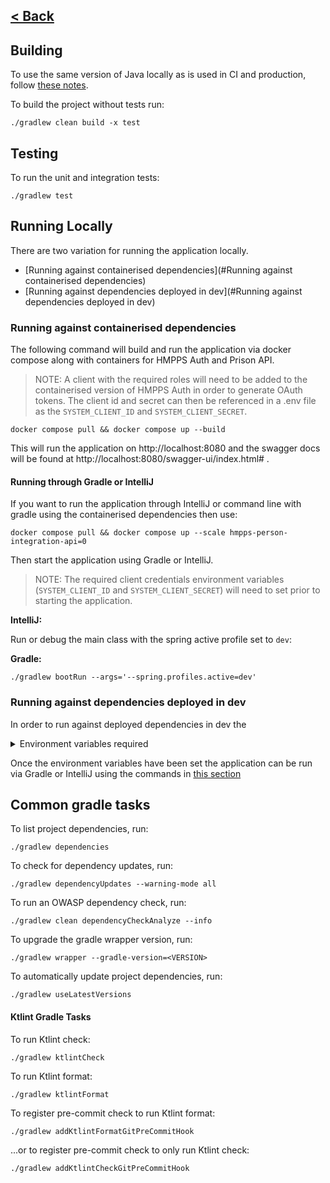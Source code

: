 [< Back](../README.md)
---

## Building

To use the same version of Java locally as is used in CI and production, follow [these notes](sdkman.md).

To build the project without tests run:

```
./gradlew clean build -x test
```

## Testing

To run the unit and integration tests:
```
./gradlew test 
```

## Running Locally

There are two variation for running the application locally.

- [Running against containerised dependencies](#Running against containerised dependencies)
- [Running against dependencies deployed in dev](#Running against dependencies deployed in dev)

### Running against containerised dependencies

The following command will build and run the application via docker compose along with containers for HMPPS Auth and Prison API.

> NOTE: A client with the required roles will need to be added to the containerised version of HMPPS Auth in order to generate OAuth tokens.
> The client id and secret can then be referenced in a .env file as the `SYSTEM_CLIENT_ID` and `SYSTEM_CLIENT_SECRET`.

```
docker compose pull && docker compose up --build
```

This will run the application on http://localhost:8080 and the swagger docs will be found at http://localhost:8080/swagger-ui/index.html# .

#### Running through Gradle or IntelliJ

If you want to run the application through IntelliJ or command line with gradle using the containerised dependencies then use:

```
docker compose pull && docker compose up --scale hmpps-person-integration-api=0 
```  

Then start the application using Gradle or IntelliJ.

> NOTE: The required client credentials environment variables (`SYSTEM_CLIENT_ID` and `SYSTEM_CLIENT_SECRET`) will need to set prior to starting the application.

**IntelliJ:**

Run or debug the main class with the spring active profile set to `dev`:

**Gradle:**

```
./gradlew bootRun --args='--spring.profiles.active=dev'
```

### Running against dependencies deployed in dev

In order to run against deployed dependencies in dev the 

<details>
<summary>Environment variables required</summary>
<br>
Note, client credentials from the dev namespace (hmpps-person-integration-api-dev) kubernetes secrets.

```
SYSTEM_CLIENT_ID=<Extract from k8s namespace>
SYSTEM_CLIENT_SECRET=<Extract from k8s namespace>
HMPPS_AUTH_URL=https://sign-in-dev.hmpps.service.justice.gov.uk/auth
PRISON_API_BASE_URL=https://prison-api-dev.prison.service.justice.gov.uk
```
</details>

Once the environment variables have been set the application can be run via Gradle or IntelliJ using the commands in [this section](#running-through-gradle-or-intellij)

## Common gradle tasks

To list project dependencies, run:

```
./gradlew dependencies
```

To check for dependency updates, run:
```
./gradlew dependencyUpdates --warning-mode all
```

To run an OWASP dependency check, run:
```
./gradlew clean dependencyCheckAnalyze --info
```

To upgrade the gradle wrapper version, run:
```
./gradlew wrapper --gradle-version=<VERSION>
```

To automatically update project dependencies, run:
```
./gradlew useLatestVersions
```

#### Ktlint Gradle Tasks

To run Ktlint check:
```
./gradlew ktlintCheck
```

To run Ktlint format:
```
./gradlew ktlintFormat
```

To register pre-commit check to run Ktlint format:
```
./gradlew addKtlintFormatGitPreCommitHook 
```

...or to register pre-commit check to only run Ktlint check:
```
./gradlew addKtlintCheckGitPreCommitHook
```